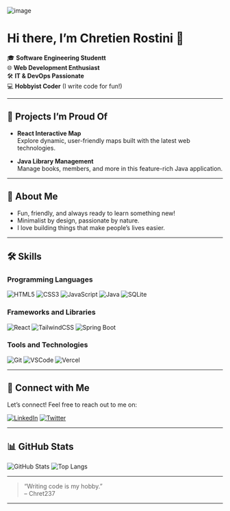 ![image](https://img.freepik.com/premium-vector/web-developer-works-laptop-horizontal-banner-with-young-programmer-job-colorful-illustration-flat-style_198278-423.jpg?w=2000)

# Hi there, I’m Chretien Rostini 👋

🎓 **Software Engineering Studentt**  
🌐 **Web Development Enthusiast**  
🛠️ **IT & DevOps Passionate**  
💻 **Hobbyist Coder** (I write code for fun!)

---

## 🚀 Projects I’m Proud Of

- **React Interactive Map**  
  Explore dynamic, user-friendly maps built with the latest web technologies.

- **Java Library Management**  
  Manage books, members, and more in this feature-rich Java application.

---

## 🌱 About Me

- Fun, friendly, and always ready to learn something new!
- Minimalist by design, passionate by nature.
- I love building things that make people’s lives easier.

---

## 🛠️ Skills

### Programming Languages
![HTML5](https://img.shields.io/badge/HTML5-E34F26?logo=html5&logoColor=white&style=flat)
![CSS3](https://img.shields.io/badge/CSS3-1572B6?logo=css3&logoColor=white&style=flat)
![JavaScript](https://img.shields.io/badge/JavaScript-F7DF1E?logo=javascript&logoColor=black&style=flat)
![Java](https://img.shields.io/badge/Java-ED8B00?logo=java&logoColor=white&style=flat)
![SQLite](https://img.shields.io/badge/SQLite-003B57?logo=sqlite&logoColor=white&style=flat)
<!---
![Python](https://img.shields.io/badge/Python-3776AB?logo=python&logoColor=white&style=flat)
![PHP](https://img.shields.io/badge/PHP-777BB4?logo=php&logoColor=white&style=flat)
![MySQL](https://img.shields.io/badge/MySQL-4479A1?logo=mysql&logoColor=white&style=flat)
![C](https://img.shields.io/badge/C-00599C?logo=c&logoColor=white&style=flat)
![C++](https://img.shields.io/badge/C++-00599C?logo=c%2B%2B&logoColor=white&style=flat)
-->


### Frameworks and Libraries
![React](https://img.shields.io/badge/React-61DAFB?logo=react&logoColor=black&style=flat)
![TailwindCSS](https://img.shields.io/badge/Tailwind%20CSS-06B6D4?logo=tailwindcss&logoColor=white&style=flat)
![Spring Boot](https://img.shields.io/badge/Spring%20Boot-6DB33F?logo=springboot&logoColor=white&style=flat)
<!---
![Node.js](https://img.shields.io/badge/Node.js-339933?logo=node.js&logoColor=white&style=flat)
![Express.js](https://img.shields.io/badge/Express.js-000000?logo=express&logoColor=white&style=flat)
![AdonisJS](https://img.shields.io/badge/AdonisJS-220052?logo=adonisjs&logoColor=white&style=flat)
![Flask](https://img.shields.io/badge/Flask-000000?logo=flask&logoColor=white&style=flat)
![Laravel](https://img.shields.io/badge/Laravel-FF2D20?logo=laravel&logoColor=white&style=flat)
![Sass](https://img.shields.io/badge/Sass-CC6699?logo=sass&logoColor=white&style=flat)
![jQuery](https://img.shields.io/badge/jQuery-0769AD?logo=jquery&logoColor=white&style=flat)
-->

### Tools and Technologies
![Git](https://img.shields.io/badge/Git-F05032?logo=git&logoColor=white&style=flat)
![VSCode](https://img.shields.io/badge/VS%20Code-007ACC?logo=visualstudiocode&logoColor=white&style=flat)
![Vercel](https://img.shields.io/badge/Vercel-000000?logo=vercel&logoColor=white&style=flat)
<!---
![Docker](https://img.shields.io/badge/Docker-2496ED?logo=docker&logoColor=white&style=flat)
![Figma](https://img.shields.io/badge/Figma-F24E1E?logo=figma&logoColor=white&style=flat)
-->

---

## 🤝 Connect with Me

Let’s connect! Feel free to reach out to me on:

<!-- [![Discord](https://img.shields.io/badge/Discord-5865F2?logo=discord&logoColor=white&style=flat)](https://discord.com/) Add your Discord link if you like -->
[![LinkedIn](https://img.shields.io/badge/LinkedIn-Chretien%20Rostini-blue?logo=linkedin&logoColor=white&style=flat)](https://www.linkedin.com/in/chretien-rostini-b68732258)
[![Twitter](https://img.shields.io/badge/Twitter-Chretien%20Rostini-black?logo=twitter&logoColor=white&style=flat)](https://x.com/ChretienRostini)

---

## 📊 GitHub Stats

![GitHub Stats](https://github-readme-stats.vercel.app/api?username=Chret237&show_icons=true&theme=radical)
![Top Langs](https://github-readme-stats.vercel.app/api/top-langs/?username=Chret237&layout=compact&theme=radical)

---
> “Writing code is my hobby.”  
> – Chret237
---

<!-- Reference: ![image1](image1) -->
